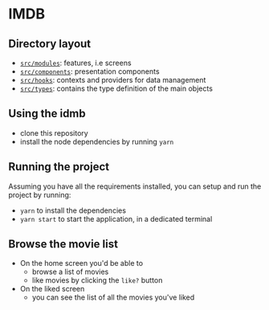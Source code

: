 # IMDB

## Directory layout

- [`src/modules`](src/modules): features, i.e screens
- [`src/components`](src/components): presentation components
- [`src/hooks`](src/hooks): contexts and providers for data management
- [`src/types`](src/types): contains the type definition of the main objects

## Using the idmb

- clone this repository
- install the node dependencies by running `yarn`

## Running the project

Assuming you have all the requirements installed, you can setup and run the project by running:
- `yarn` to install the dependencies
- `yarn start` to start the application, in a dedicated terminal

## Browse the movie list 
- On the home screen you'd be able to 
  - browse a list of movies
  - like movies by clicking the `like?` button
- On the liked screen
  - you can see the list of all the movies you've liked 
